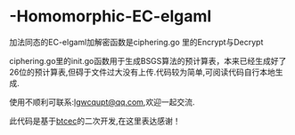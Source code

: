 # -Homomorphic-EC-elgaml

加法同态的EC-elgaml加解密函数是ciphering.go 里的Encrypt与Decrypt


ciphering.go里的init.go函数用于生成BSGS算法的预计算表，本来已经生成好了26位的预计算表,但碍于文件过大没有上传.代码较为简单,可阅读代码自行本地生成.


使用不顺利可联系:lgwcqupt@qq.com,欢迎一起交流.


此代码是基于[btcec](https://github.com/btcsuite/btcd/tree/master/btcec)的二次开发,在这里表达感谢！
